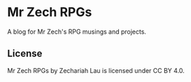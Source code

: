 # Mr Zech RPGs
A blog for Mr Zech's RPG musings and projects.

## License
Mr Zech RPGs by Zechariah Lau is licensed under CC BY 4.0.
